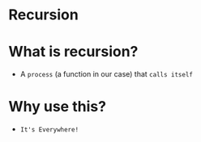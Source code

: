 # Recursion

# What is recursion?

- A `process` (a function in our case) that `calls itself`

# Why use this?

- `It's Everywhere!`